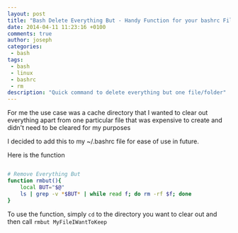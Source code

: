 ```yaml
---
layout: post
title: "Bash Delete Everything But - Handy Function for your bashrc File"
date: 2014-04-11 11:23:16 +0100
comments: true
author: joseph
categories: 
 - bash
tags: 
 - bash
 - linux
 - bashrc
 - rm
description: "Quick command to delete everything but one file/folder"
---
```


For me the use case was a cache directory that I wanted to clear out everything apart from one particular file that was expensive
to create and didn't need to be cleared for my purposes

I decided to add this to my ~/.bashrc file for ease of use in future.

Here is the function

``` bash

# Remove Everything But
function rmbut(){
    local BUT="$@"
    ls | grep -v *$BUT* | while read f; do rm -rf $f; done
}
```

To use the function, simply `cd` to the directory you want to clear out and then call `rmbut MyFileIWantToKeep`
